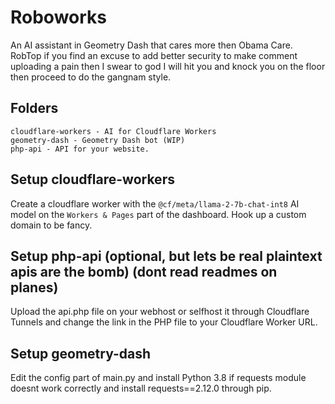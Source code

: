# Roboworks
An AI assistant in Geometry Dash that cares more then Obama Care. RobTop if you find an excuse to add better security to make comment uploading a pain then I swear to god I will hit you and knock you on the floor then proceed to do the gangnam style.
## Folders
```
cloudflare-workers - AI for Cloudflare Workers
geometry-dash - Geometry Dash bot (WIP)
php-api - API for your website.
```
## Setup cloudflare-workers
Create a cloudflare worker with the `@cf/meta/llama-2-7b-chat-int8` AI model on the `Workers & Pages` part of the dashboard. Hook up a custom domain to be fancy.
## Setup php-api (optional, but lets be real plaintext apis are the bomb) (dont read readmes on planes)
Upload the api.php file on your webhost or selfhost it through Cloudflare Tunnels and change the link in the PHP file to your Cloudflare Worker URL.
## Setup geometry-dash
Edit the config part of main.py and install Python 3.8 if requests module doesnt work correctly and install requests==2.12.0 through pip. 
